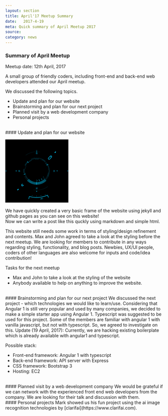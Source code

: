```yaml
---
layout: section
title: April'17 Meetup Summary
date:   2017-4-19
meta: Quick summary of April Meetup 2017
source:
category: news
---
```


### Summary of April Meetup
Meetup date: 12th April, 2017

A small group of friendly coders, including front-end and back-end web developers attended our April meetup.

We discussed the following topics.
* Update and plan for our website
* Brainstorming and plan for our next project
* Planned visit by a web development company
* Personal projects

<br>
#### Update and plan for our website

![cool image](/img/200w_d.gif)

We have quickly created a very basic frame of the website using jekyll and github pages as you can see on this website! <br>
Now we can write a post like this quckly using markdown and simple html.

This website still needs some work in terms of styling/design refinement and contents.
Max and John agreed to take a look at the styling before the next meetup.  We are looking for members to contribute in any ways regarding styling, functionality, and blog posts.  Newbies, UX/UI people, coders of other languages are also welcome for inputs and code/idea contribution!

Tasks for the next meetup
* Max and John to take a look at the styling of the website
* Anybody available to help on anything to improve the website.

<br>
#### Brainstorming and plan for our next project
We discussed the next project - which technologies we would like to learn/use.
Considering that Angular 1 is still very popular and used by many companies, we decided to make a simple starter app using Angular 1.  Typescript was suggested to be used for this project.  Some of the members are familiar with angular 1 with vanilla javascript, but not with typescript.  So, we agreed to investigate on this.
Update (19 April, 2017): Currently, we are hacking existing boilerplate which is already available with angular1 and typescript.

Possible stack:
  + Front-end framework: Angular 1 with typescript
  + Back-end framework: API server with Express
  + CSS framework: Bootstrap 3
  + Hosting: EC2

<br>
#### Planned visit by a web development company
We would be grateful if we can network with the experienced front end web developers from the company.  We are looking for their talk and discussion with them.

<br>
#### Personal projects
Mark showed us his fun project using the ai image recognition technologies by [clarifai](https://www.clarifai.com).

